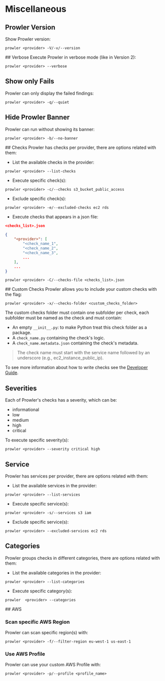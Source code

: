 # Miscellaneous
## Prowler Version
Show Prowler version:
```console
prowler <provider> -V/-v/--version
```
## Verbose
Execute Prowler in verbose mode (like in Version 2):
```console
prowler <provider> --verbose
```
## Show only Fails
Prowler can only display the failed findings:
```console
prowler <provider> -q/--quiet
```
## Hide Prowler Banner
Prowler can run without showing its banner:
```console
prowler <provider> -b/--no-banner
```
## Checks
Prowler has checks per provider, there are options related with them:

- List the available checks in the provider:
```console
prowler <provider> --list-checks
```
- Execute specific check(s):
```console
prowler <provider> -c/--checks s3_bucket_public_access
```
- Exclude specific check(s):
```console
prowler <provider> -e/--excluded-checks ec2 rds
```
- Execute checks that appears in a json file:
```json
<checks_list>.json

{
    "<provider>": [
        "<check_name_1",
        "<check_name_2",
        "<check_name_3",
        ...
    ],
    ...
}
```
```console
prowler <provider> -C/--checks-file <checks_list>.json
```
## Custom Checks
Prowler allows you to include your custom checks with the flag:
```console
prowler <provider> -x/--checks-folder <custom_checks_folder>
```
The custom checks folder must contain one subfolder per check, each subfolder must be named as the check and must contain:

- An empty `__init__.py`: to make Python treat this check folder as a package.
- A `check_name.py` containing the check's logic.
- A `check_name.metadata.json` containing the check's metadata.
>The check name must start with the service name followed by an underscore (e.g., ec2_instance_public_ip).

To see more information about how to write checks see the [Developer Guide](../developer-guide/#create-a-new-check-for-a-provider).
## Severities
Each of Prowler's checks has a severity, which can be:
- informational
- low
- medium
- high
- critical

To execute specific severity(s):
```console
prowler <provider> --severity critical high
```

## Service
Prowler has services per provider, there are options related with them:

- List the available services in the provider:
```console
prowler <provider> --list-services
```
- Execute specific service(s):
```console
prowler <provider> -s/--services s3 iam
```
- Exclude specific service(s):
```console
prowler <provider> --excluded-services ec2 rds
```

## Categories
Prowler groups checks in different categories, there are options related with them:

- List the available categories in the provider:
```console
prowler <provider> --list-categories
```
- Execute specific category(s):
```console
prowler  <provider> --categories
```

## AWS

### Scan specific AWS Region
Prowler can scan specific region(s) with:
```console
prowler <provider> -f/--filter-region eu-west-1 us-east-1
```
### Use AWS Profile
Prowler can use your custom AWS Profile with:
```console
prowler <provider> -p/--profile <profile_name>
```
